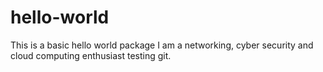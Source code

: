 # hello-world
This is a basic hello world package
I am a networking, cyber security and cloud computing enthusiast 
testing git.
